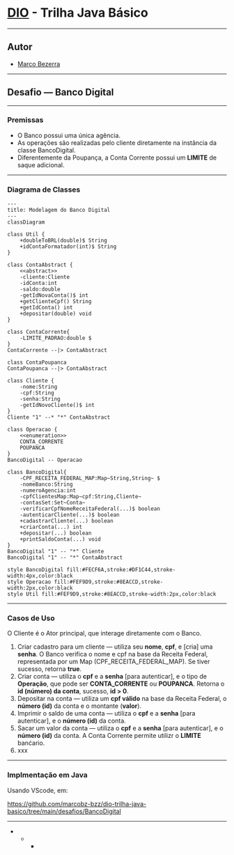 # [DIO](www.dio.me) - Trilha Java Básico

---
## Autor
- [Marco Bezerra](https://github.com/marcobz-bzz)

---
## Desafio — Banco Digital

---
### Premissas
+ O Banco possui uma única agência.
+ As operações são realizadas pelo cliente diretamente na instância da classe BancoDigital.
+ Diferentemente da Poupança, a Conta Corrente possui um **LIMITE** de saque adicional.

---
### Diagrama de Classes

```mermaid
---
title: Modelagem do Banco Digital
---
classDiagram

class Util {
    +doubleToBRL(double)$ String
    +idContaFormatador(int)$ String
}

class ContaAbstract {
    <<abstract>>
    -cliente:Cliente
    -idConta:int
    -saldo:double
    -getIdNovaConta()$ int
    +getClienteCpf() String
    +getIdConta() int
    +depositar(double) void
}

class ContaCorrente{
    -LIMITE_PADRAO:double $
}
ContaCorrente --|> ContaAbstract

class ContaPoupanca
ContaPoupanca --|> ContaAbstract

class Cliente {
    -nome:String
    -cpf:String
    -senha:String
    -getIdNovoCliente()$ int
}
Cliente "1" --* "*" ContaAbstract

class Operacao {
    <<enumeration>>
    CONTA_CORRENTE
    POUPANCA
}
BancoDigital -- Operacao

class BancoDigital{
    -CPF_RECEITA_FEDERAL_MAP:Map~String,String~ $
    -nomeBanco:String
    -numeroAgencia:int
    -cpfClientesMap:Map~cpf:String,Cliente~
    -contasSet:Set~Conta~
    -verificarCpfNomeReceitaFederal(...)$ boolean
    -autenticarCliente(...)$ boolean
    +cadastrarCliente(...) boolean
    +criarConta(...) int
    +depositar(...) boolean
    +printSaldoConta(...) void
}
BancoDigital "1" -- "*" Cliente
BancoDigital "1" -- "*" ContaAbstract

style BancoDigital fill:#FECF6A,stroke:#DF1C44,stroke-width:4px,color:black
style Operacao fill:#FEF9D9,stroke:#8EACCD,stroke-width:2px,color:black
style Util fill:#FEF9D9,stroke:#8EACCD,stroke-width:2px,color:black
```

---
### Casos de Uso
O Cliente é o Ator principal, que interage diretamente com o Banco.
1. Criar cadastro para um cliente — utiliza seu **nome**, **cpf**, e [cria] uma **senha**.
   O Banco verifica o nome e cpf na base da Receita Federal, representada por um Map (CPF_RECEITA_FEDERAL_MAP).
   Se tiver sucesso, retorna **true**.
2. Criar conta — utiliza o **cpf** e a **senha** [para autenticar], e o tipo de **Operação**, que pode ser **CONTA_CORRENTE** ou **POUPANCA**.
   Retorna o **id (número) da conta**, sucesso, **id > 0**.
3. Depositar na conta — utiliza um **cpf válido** na base da Receita Federal, o **número (id)** da conta e o montante (**valor**).
4. Imprimir o saldo de uma conta — utiliza o **cpf** e a **senha** [para autenticar], e o **número (id)** da conta.
5. Sacar um valor da conta — utiliza o **cpf** e a **senha** [para autenticar], e o **número (id)** da conta.
   A Conta Corrente permite utilizr o **LIMITE** banćario.
6. xxx


---
### Implmentação em Java
Usando VScode, em:

https://github.com/marcobz-bzz/dio-trilha-java-basico/tree/main/desafios/BancoDigital

---
+ + +